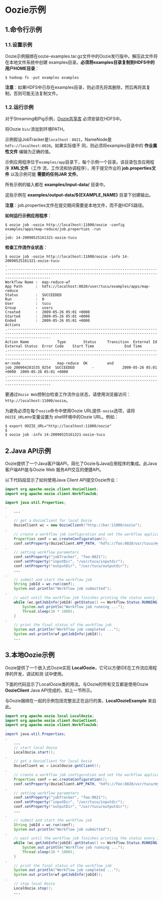 Oozie示例
===================================================================================
## 1.命令行示例

### 1.1.设置示例
Oozie示例捆绑在oozie-examples.tar.gz文件中的Oozie发行版中。解压此文件将在本地文件系统中创建
examples目录。**必须将examples目录复制到HDFS中的用户HOME目录**：
```shell 
$ hadoop fs -put examples examples
```
**注意**：如果HDFS中已存在examples目录，则必须先将其删除，然后再将其复制。否则可能无法复制文件。

### 1.2.运行示例
对于Streaming和Pig示例，[Oozie共享库](http://oozie.apache.org/docs/4.3.1/DG_QuickStart.html#OozieShareLib)
必须安装在HDFS中。

将Oozie `bin/`添加到环境PATH。

示例假设JobTracker是`localhost：8021`，NameNode是`hdfs://localhost:8020`。如果实际值不
同，则必须将examples目录中的 **作业属性文件** 编辑为正确的值。

示例应用程序位于`examples/app`目录下，每个示例一个目录。该目录包含应用程序 **XML文件**（工作
流，工作流和协调程序），用于提交作业的 **job.properties文件** 以及示例可能 **需要的任何JAR
文件**。

所有示例的输入都在 **examples/input-data/** 目录中。

这些示例在 **examples/output-data/${EXAMPLE_NAME}** 目录下创建输出。

**注意**：job.properties文件在提交期间需要是本地文件，而不是HDFS路径。

**如何运行示例应用程序**：
```shell
$ oozie job -oozie http://localhost:11000/oozie -config examples/apps/map-reduce/job.properties -run
.
job: 14-20090525161321-oozie-tucu
```
**检查工作流作业状态**：
```shell
$ oozie job -oozie http://localhost:11000/oozie -info 14-20090525161321-oozie-tucu
.
.----------------------------------------------------------------------------------------------------------------------------------------------------------------
Workflow Name :  map-reduce-wf
App Path      :  hdfs://localhost:8020/user/tucu/examples/apps/map-reduce
Status        :  SUCCEEDED
Run           :  0
User          :  tucu
Group         :  users
Created       :  2009-05-26 05:01 +0000
Started       :  2009-05-26 05:01 +0000
Ended         :  2009-05-26 05:01 +0000
Actions
.----------------------------------------------------------------------------------------------------------------------------------------------------------------
Action Name             Type        Status     Transition  External Id            External Status  Error Code    Start Time              End Time
.----------------------------------------------------------------------------------------------------------------------------------------------------------------
mr-node                 map-reduce  OK         end         job_200904281535_0254  SUCCEEDED        -             2009-05-26 05:01 +0000  2009-05-26 05:01 +0000
.----------------------------------------------------------------------------------------------------------------------------------------------------------------
```
要通过`Oozie Web`控制台检查工作流作业状态，请使用浏览器访问：`http://localhost:11000/oozie`。

为避免必须在每个`oozie`命令中使用Oozie URL提供`-oozie`选项，请将`OOZIE_URL`env变量设置为
shell环境中的Oozie URL。例如：
```shell
$ export OOZIE_URL="http://localhost:11000/oozie"
$
$ oozie job -info 14-20090525161321-oozie-tucu
```

## 2.Java API示例
Oozie提供了一个Java客户端API，简化了Oozie与Java应用程序的集成。此Java客户端API是与Oozie Web
服务API交互的便捷API。

以下代码段显示了如何使用Java Client API提交Oozie作业：
```java
import org.apache.oozie.client.OozieClient;
import org.apache.oozie.client.WorkflowJob;

import java.util.Properties;
.
    ...
.
    // get a OozieClient for local Oozie
    OozieClient wc = new OozieClient("http://bar:11000/oozie");
.
    // create a workflow job configuration and set the workflow application path
    Properties conf = wc.createConfiguration();
    conf.setProperty(OozieClient.APP_PATH, "hdfs://foo:8020/usr/tucu/my-wf-app");
.
    // setting workflow parameters
    conf.setProperty("jobTracker", "foo:8021");
    conf.setProperty("inputDir", "/usr/tucu/inputdir");
    conf.setProperty("outputDir", "/usr/tucu/outputdir");
    ...
.
    // submit and start the workflow job
    String jobId = wc.run(conf);
    System.out.println("Workflow job submitted");
.
    // wait until the workflow job finishes printing the status every 10 seconds
    while (wc.getJobInfo(jobId).getStatus() == Workflow.Status.RUNNING) {
        System.out.println("Workflow job running ...");
        Thread.sleep(10 * 1000);
    }
.
    // print the final status of the workflow job
    System.out.println("Workflow job completed ...");
    System.out.println(wf.getJobInfo(jobId));
    ...

```

## 3.本地Oozie示例
Oozie提供了一个嵌入式Oozie实现 **LocalOozie**，它可以方便IDE在工作流应用程序的开发，调试和测
试中使用。

下面的代码显示了LocalOozie类的用法。与Oozie的所有交互都是使用Oozie **OozieClient** Java 
API完成的，如上一节所示。

与Oozie捆绑在一起的示例包括完整且正在运行的类，**LocalOozieExample** 来自此。
```java
import org.apache.oozie.local.LocalOozie;
import org.apache.oozie.client.OozieClient;
import org.apache.oozie.client.WorkflowJob;
.
import java.util.Properties;
.
    ...
    // start local Oozie
    LocalOozie.start();
.
    // get a OozieClient for local Oozie
    OozieClient wc = LocalOozie.getClient();
.
    // create a workflow job configuration and set the workflow application path
    Properties conf = wc.createConfiguration();
    conf.setProperty(OozieClient.APP_PATH, "hdfs://foo:8020/usr/tucu/my-wf-app");
.
    // setting workflow parameters
    conf.setProperty("jobTracker", "foo:8021");
    conf.setProperty("inputDir", "/usr/tucu/inputdir");
    conf.setProperty("outputDir", "/usr/tucu/outputdir");
    ...
.
    // submit and start the workflow job
    String jobId = wc.run(conf);
    System.out.println("Workflow job submitted");
.
    // wait until the workflow job finishes printing the status every 10 seconds
    while (wc.getJobInfo(jobId).getStatus() == Workflow.Status.RUNNING) {
        System.out.println("Workflow job running ...");
        Thread.sleep(10 * 1000);
    }
.
    // print the final status of the workflow job
    System.out.println("Workflow job completed ...");
    System.out.println(wf.getJobInfo(jobId));
.
    // stop local Oozie
    LocalOozie.stop();
    ...
```
